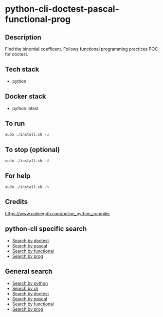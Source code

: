 # python-cli-doctest-pascal-functional-prog

## Description
Find the binomial coefficent.
Follows functional programming practices
POC for doctest.

## Tech stack
- python

## Docker stack
- python:latest

## To run
`sudo ./install.sh -u`

## To stop (optional)
`sudo ./install.sh -d`

## For help
`sudo ./install.sh -h`

## Credits
https://www.onlinegdb.com/online_python_compiler

## python-cli specific search
- [Search by doctest](https://github.com/bearddan2000?tab=repositories&q=python-cli-doctest&type=&language=&sort=)
- [Search by pascal](https://github.com/bearddan2000?tab=repositories&q=python-cli-pascal&type=&language=&sort=)
- [Search by functional](https://github.com/bearddan2000?tab=repositories&q=python-cli-functional&type=&language=&sort=)
- [Search by prog](https://github.com/bearddan2000?tab=repositories&q=python-cli-prog&type=&language=&sort=)

## General search
- [Search by python](https://github.com/bearddan2000?tab=repositories&q=python&type=&language=&sort=)
- [Search by cli](https://github.com/bearddan2000?tab=repositories&q=cli&type=&language=&sort=)
- [Search by doctest](https://github.com/bearddan2000?tab=repositories&q=doctest&type=&language=&sort=)
- [Search by pascal](https://github.com/bearddan2000?tab=repositories&q=pascal&type=&language=&sort=)
- [Search by functional](https://github.com/bearddan2000?tab=repositories&q=functional&type=&language=&sort=)
- [Search by prog](https://github.com/bearddan2000?tab=repositories&q=prog&type=&language=&sort=)
